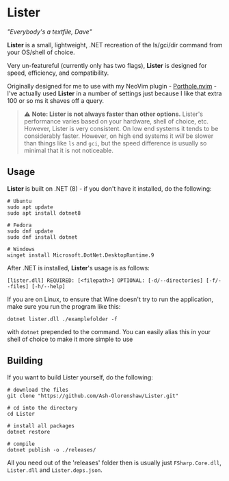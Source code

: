 # Lister
*"Everybody's a textfile, Dave"*

**Lister** is a small, lightweight, .NET recreation of the ls/gci/dir command from your OS/shell of choice.

Very un-featureful (currently only has two flags), **Lister** is designed for speed, efficiency, and compatibility.

Originally designed for me to use with my NeoVim plugin - [Porthole.nvim](https://github.com/Ash-Olorenshaw/Porthole.nvim) - I've actually used **Lister** in 
a number of settings just because I like that extra 100 or so ms it shaves off a query.

> ⚠️ **Note: Lister is not always faster than other options.** Lister's performance varies based on your hardware, shell of choice, etc. However, Lister is very consistent. On low end systems it tends to be considerably faster. However, on high end systems it *will* be slower than things like `ls` and `gci`, but the speed difference is usually so minimal that it is not noticeable.

## Usage

**Lister** is built on .NET (8) - if you don't have it installed, do the following:
```nu-script
# Ubuntu
sudo apt update
sudo apt install dotnet8

# Fedora
sudo dnf update
sudo dnf install dotnet

# Windows
winget install Microsoft.DotNet.DesktopRuntime.9
```

After .NET is installed, **Lister**'s usage is as follows:

```
[lister.dll] REQUIRED: [<filepath>] OPTIONAL: [-d/--directories] [-f/--files] [-h/--help]
```

If you are on Linux, to ensure that Wine doesn't try to run the application, make sure you run the program like this:
```nu-script
dotnet lister.dll ./examplefolder -f
```
with `dotnet` prepended to the command. You can easily alias this in your shell of choice to make it more simple to use

## Building

If you want to build Lister yourself, do the following:

```nu-script
# download the files
git clone "https://github.com/Ash-Olorenshaw/Lister.git"

# cd into the directory
cd Lister

# install all packages
dotnet restore

# compile
dotnet publish -o ./releases/
```

All you need out of the 'releases' folder then is usually just `FSharp.Core.dll`, `Lister.dll` and `Lister.deps.json`.
